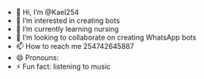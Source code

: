 - 👋 Hi, I’m @Kael254
- 👀 I’m interested in creating bots
- 🌱 I’m currently learning  nursing 
- 💞️ I’m looking to collaborate on creating WhatsApp bots
- 📫 How to reach me 254742645887
- 😄 Pronouns: 
- ⚡ Fun fact: listening to music 

<!---
Kael254/Kael254 is a ✨ special ✨ repository because its `README.md` (this file) appears on your GitHub profile.
You can click the Preview link to take a look at your changes.
--->

